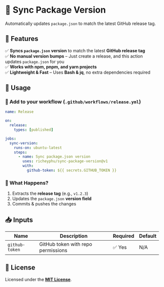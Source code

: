 # 🚀 Sync Package Version

Automatically updates `package.json` to match the latest GitHub release tag.

## 📌 Features

✅ **Syncs `package.json` version** to match the latest **GitHub release tag**  
✅ **No manual version bumps** – Just create a release, and this action updates `package.json` for you  
✅ **Works with npm, pnpm, and yarn projects**  
✅ **Lightweight & Fast** – Uses **Bash & jq**, no extra dependencies required

## 🔧 Usage

### 📝 Add to your workflow (`.github/workflows/release.yml`)

```yaml
name: Release

on:
  release:
    types: [published]

jobs:
  sync-version:
    runs-on: ubuntu-latest
    steps:
      - name: Sync package.json version
        uses: richeyphu/sync-package-version@v1
        with:
          github-token: ${{ secrets.GITHUB_TOKEN }}
```

### 🎯 What Happens?

1. Extracts the **release tag** (e.g., `v1.2.3`)
2. Updates the `package.json` **version field**
3. Commits & pushes the changes

## 📥 Inputs

| Name           | Description                        | Required | Default |
| -------------- | ---------------------------------- | -------- | ------- |
| `github-token` | GitHub token with repo permissions | ✅ Yes   | N/A     |

## 📜 License

Licensed under the [**MIT License**](LICENSE).
